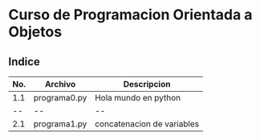 # Curso de Programacion Orientada a Objetos

## Indice

|No.|Archivo|Descripcion|
|--|--|--|
|1.1|programa0.py|Hola mundo en python|
|--|--|--|
|2.1|programa1.py|concatenacion de variables|